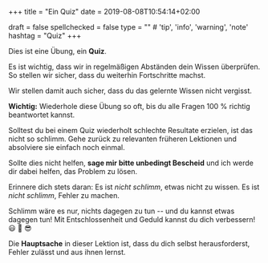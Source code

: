 +++
title = "Ein Quiz"
date =  2019-08-08T10:54:14+02:00

draft = false
spellchecked = false
type = "" # 'tip', 'info', 'warning', 'note'
hashtag = "Quiz"
+++

Dies ist eine Übung, ein **Quiz**.

Es ist wichtig, dass wir in regelmäßigen Abständen dein Wissen überprüfen. So stellen wir sicher, dass du weiterhin Fortschritte machst.

Wir stellen damit auch sicher, dass du das gelernte Wissen nicht vergisst.

**Wichtig:** Wiederhole diese Übung so oft, bis du alle Fragen 100&#160;% richtig beantwortet kannst.

Solltest du bei einem Quiz wiederholt schlechte Resultate erzielen, ist das nicht so schlimm. Gehe zurück zu relevanten früheren Lektionen und absolviere sie einfach noch einmal.

Sollte dies nicht helfen, **sage mir bitte unbedingt Bescheid** und ich werde dir dabei helfen, das Problem zu lösen.

Erinnere dich stets daran: Es ist *nicht schlimm*, etwas nicht zu wissen. Es ist *nicht schlimm*, Fehler zu machen.

Schlimm wäre es nur, nichts dagegen zu tun -- und du kannst etwas dagegen tun! Mit Entschlossenheit und Geduld kannst du dich verbessern! :smiley: :muscle: :sunglasses:

Die **Hauptsache** in dieser Lektion ist, dass du dich selbst herausforderst, Fehler zulässt und aus ihnen lernst.
